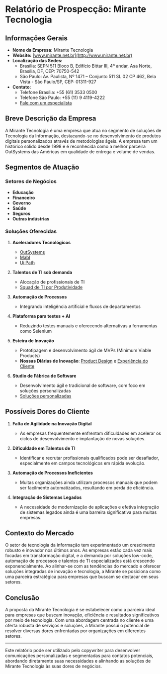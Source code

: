 # Relatório de Prospecção: Mirante Tecnologia

## Informações Gerais

- **Nome da Empresa:** Mirante Tecnologia
- **Website:** [www.mirante.net.br](http://www.mirante.net.br)
- **Localização das Sedes:**
  - Brasília: SEPN 511 Bloco B, Edifício Bittar III, 4º andar, Asa Norte, Brasília, DF, CEP: 70750-542
  - São Paulo: Av. Paulista, Nº 1471 – Conjunto 511 SL 02 CP 462, Bela Vista - São Paulo/SP, CEP: 01311-927
- **Contato:** 
  - Telefone Brasília: +55 (61) 3533 0500
  - Telefone São Paulo: +55 (11) 9 4119-4222
  - [Fale com um especialista](https://www.mirante.net.br/contato/)

## Breve Descrição da Empresa

A Mirante Tecnologia é uma empresa que atua no segmento de soluções de Tecnologia da Informação, destacando-se no desenvolvimento de produtos digitais personalizados através de metodologias ágeis. A empresa tem um histórico sólido desde 1998 e é reconhecida como a melhor parceira OutSystems das Américas em qualidade de entrega e volume de vendas.

## Segmentos de Atuação

### Setores de Negócios
- **Educação**
- **Financeiro**
- **Governo**
- **Saúde**
- **Seguros**
- **Outras indústrias**

### Soluções Oferecidas
1. **Aceleradores Tecnológicos**
   - [OutSystems](https://www.mirante.net.br/outsystems/)
   - [Mabl](https://www.mirante.net.br/solucoes/aceleradores-tecnologicos/mabl/)
   - [Ui Path](https://www.mirante.net.br/solucoes/aceleradores-tecnologicos/ui-path/)

2. **Talentos de TI sob demanda**
   - Alocação de profissionais de TI
   - [Squad de TI por Produtividade](http://www.mirante.net.br/solucoes/talentos-ti-on-demand/squad-de-ti-por-produtividade/)

3. **Automação de Processos**
   - Integrando inteligência artificial e fluxos de departamentos

4. **Plataforma para testes + AI**
   - Reduzindo testes manuais e oferecendo alternativas a ferramentas como Selenium

5. **Esteira de Inovação**
   - Prototipagem e desenvolvimento ágil de MVPs (Minimum Viable Products)
   - **Nossas Diárias de Inovação**: [Product Design](http://www.mirante.net.br/solucoes/esteira-de-inovacao/product-design/) e [Experiência do Cliente](http://www.mirante.net.br/solucoes/esteira-de-inovacao/experiencia-do-cliente/)

6. **Studio de Fábrica de Software**
   - Desenvolvimento ágil e tradicional de software, com foco em soluções personalizadas
   - [Soluções personalizadas](http://www.mirante.net.br/solucoes/software-fabrica-e-studio/solucoes-personalizadas/)

## Possíveis Dores do Cliente

1. **Falta de Agilidade na Inovação Digital**
   - As empresas frequentemente enfrentam dificuldades em acelerar os ciclos de desenvolvimento e implantação de novas soluções.

2. **Dificuldade em Talentos de TI**
   - Identificar e recrutar profissionais qualificados pode ser desafiador, especialmente em campos tecnológicos em rápida evolução.

3. **Automação de Processos Ineficientes**
   - Muitas organizações ainda utilizam processos manuais que podem ser facilmente automatizados, resultando em perda de eficiência.

4. **Integração de Sistemas Legados**
   - A necessidade de modernização de aplicações e efetiva integração de sistemas legados ainda é uma barreira significativa para muitas empresas.

## Contexto do Mercado

O setor de tecnologia da informação tem experimentado um crescimento robusto e inovador nos últimos anos. As empresas estão cada vez mais focadas em transformação digital, e a demanda por soluções low-code, automação de processos e talentos de TI especializados está crescendo exponencialmente. Ao alinhar-se com as tendências do mercado e oferecer soluções integradas de inovação e tecnologia, a Mirante se posiciona como uma parceira estratégica para empresas que buscam se destacar em seus setores.

## Conclusão

A proposta da Mirante Tecnologia é se estabelecer como a parceira ideal para empresas que buscam inovação, eficiência e resultados significativos por meio de tecnologia. Com uma abordagem centrada no cliente e uma oferta robusta de serviços e soluções, a Mirante possui o potencial de resolver diversas dores enfrentadas por organizações em diferentes setores.

---

Este relatório pode ser utilizado pelo copywriter para desenvolver comunicações personalizadas e segmentadas para contatos potenciais, abordando diretamente suas necessidades e alinhando as soluções de Mirante Tecnologia às suas dores de negócios.